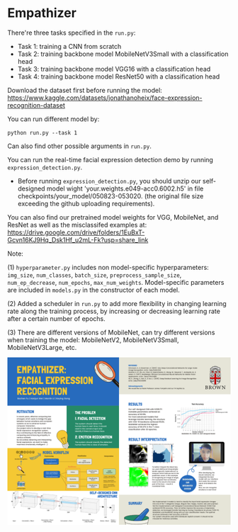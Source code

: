 # Empathizer

There're three tasks specified in the `run.py`:
- Task 1: training a CNN from scratch 
- Task 2: training backbone model MobileNetV3Small with a classification head
- Task 3: training backbone model VGG16 with a classification head
- Task 4: training backbone model ResNet50 with a classification head


Download the dataset first before running the model:
https://www.kaggle.com/datasets/jonathanoheix/face-expression-recognition-dataset

You can run different model by:
```{bash}
python run.py --task 1
```
Can also find other possible arguments in `run.py`.

You can run the real-time facial expression detection demo by running `expression_detection.py`.

* Before running `expression_detection.py`, you should unzip our self-designed model wight 'your.weights.e049-acc0.6002.h5' in file checkpoints/your_model/050823-053020. (the original file size exceeding the github uploading requirements).

You can also find our pretrained model weights for VGG, MobileNet, and ResNet as well as the misclassifed examples at:
https://drive.google.com/drive/folders/1EuBxT-Gcvn16KJ9Hq_Dsk1Hf_u2mL-Fk?usp=share_link

Note:

(1) `hyperparameter.py` includes non model-specific hyperparameters:  `img_size`, `num_classes`, `batch_size`, `preprocess_sample_size`, `num_ep_decrease`, `num_epochs`, `max_num_weights`.
Model-specific parameters are included in `models.py` in the constructor of each model.

(2) Added a scheduler in `run.py` to add more flexibility in changing learning rate along the training process, by increasing or decreasing learning rate after a certain number of epochs.

(3) There are different versions of MobileNet, can try different versions when training the model: MobileNetV2, MobileNetV3Small, MobileNetV3Large, etc.

![Demo screenshot](EMPATHIZER.png)



